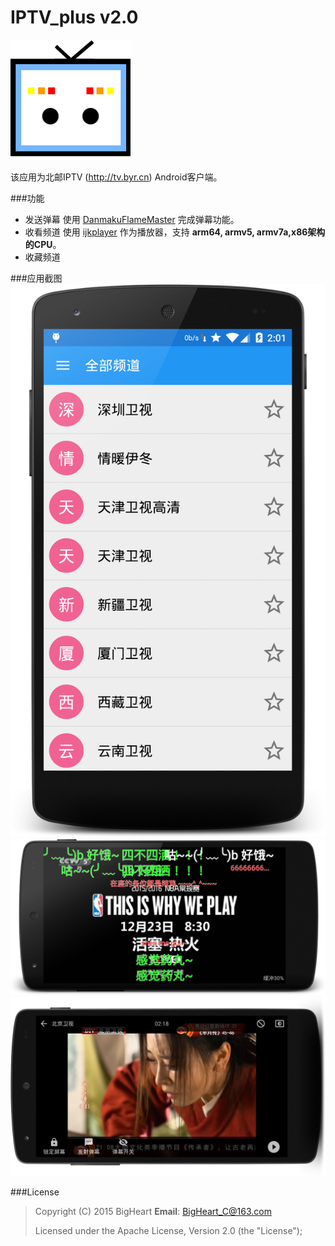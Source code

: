 # IPTV_plus v2.0
![image](https://github.com/BigHeartC/IPTV_plus/blob/master/app/src/main/res/mipmap-xxxhdpi/ic_launcher.png)

该应用为北邮IPTV (http://tv.byr.cn) Android客户端。

###功能
- 发送弹幕	使用 [DanmakuFlameMaster](https://github.com/Bilibili/DanmakuFlameMaster) 完成弹幕功能。
- 收看频道	使用 [ijkplayer](https://github.com/Bilibili/ijkplayer) 作为播放器，支持 **arm64, armv5, armv7a,x86架构的CPU**。
- 收藏频道

###应用截图
 ![image](https://github.com/BigHeartC/IPTV_plus/blob/master/pic_mainActivity.png)
 ![image](https://github.com/BigHeartC/IPTV_plus/blob/master/pic_nba.jpg)
 ![image](https://github.com/BigHeartC/IPTV_plus/blob/master/pic_minyuezhaun.jpg)


###License
>Copyright (C) 2015 BigHeart **Email**: BigHeart_C@163.com
>
>Licensed under the Apache License, Version 2.0 (the "License");
